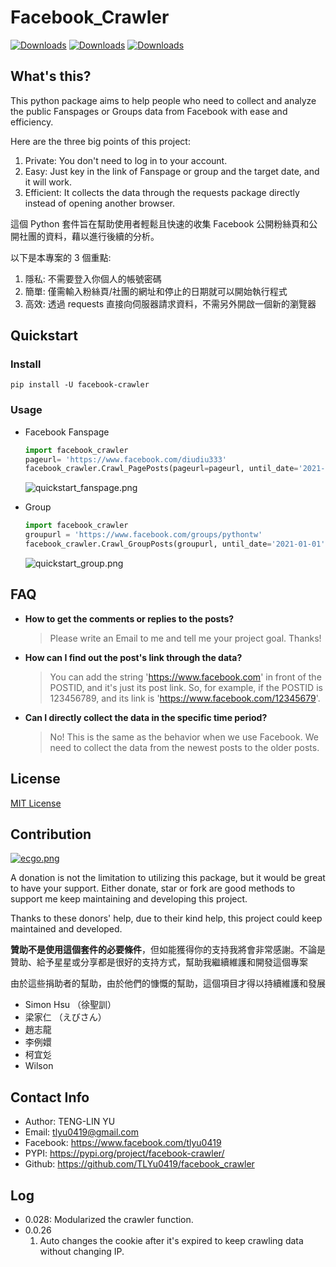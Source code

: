 # Facebook_Crawler
[![Downloads](https://pepy.tech/badge/facebook-crawler)](https://pepy.tech/project/facebook-crawler)
[![Downloads](https://pepy.tech/badge/facebook-crawler/month)](https://pepy.tech/project/facebook-crawler)
[![Downloads](https://pepy.tech/badge/facebook-crawler/week)](https://pepy.tech/project/facebook-crawler)

## What's this?

This python package aims to help people who need to collect and analyze the public Fanspages or Groups data from Facebook with ease and efficiency. 

Here are the three big points of this project: 
1. Private: You don't need to log in to your account.
2. Easy: Just key in the link of Fanspage or group and the target date, and it will work.
3. Efficient: It collects the data through the requests package directly instead of opening another browser.


這個 Python 套件旨在幫助使用者輕鬆且快速的收集 Facebook 公開粉絲頁和公開社團的資料，藉以進行後續的分析。

以下是本專案的 3 個重點:
1. 隱私: 不需要登入你個人的帳號密碼
2. 簡單: 僅需輸入粉絲頁/社團的網址和停止的日期就可以開始執行程式
3. 高效: 透過 requests 直接向伺服器請求資料，不需另外開啟一個新的瀏覽器

## Quickstart
### Install
  ```pip
  pip install -U facebook-crawler
  ```

### Usage
- Facebook Fanspage 
  ```python
  import facebook_crawler
  pageurl= 'https://www.facebook.com/diudiu333'
  facebook_crawler.Crawl_PagePosts(pageurl=pageurl, until_date='2021-01-01')
  ```
  ![quickstart_fanspage.png](https://raw.githubusercontent.com/TLYu0419/facebook_crawler/main/images/quickstart_fanspage.png)

- Group
  ```python
  import facebook_crawler
  groupurl = 'https://www.facebook.com/groups/pythontw'
  facebook_crawler.Crawl_GroupPosts(groupurl, until_date='2021-01-01')
  ```
  ![quickstart_group.png](https://raw.githubusercontent.com/TLYu0419/facebook_crawler/main/images/quickstart_group.png)

## FAQ
- **How to get the comments or replies to the posts?**
  > Please write an Email to me and tell me your project goal. Thanks!

- **How can I find out the post's link through the data?**
  > You can add the string 'https://www.facebook.com' in front of the POSTID, and it's just its post link. So, for example, if the POSTID is 123456789, and its link is 'https://www.facebook.com/12345679'.

- **Can I directly collect the data in the specific time period?**
  > No! This is the same as the behavior when we use Facebook. We need to collect the data from the newest posts to the older posts.

## License
[MIT License](https://github.com/TLYu0419/facebook_crawler/blob/main/LICENSE)

## Contribution

[![ecgo.png](https://raw.githubusercontent.com/TLYu0419/facebook_crawler/main/images/ecgo.png)](https://payment.ecpay.com.tw/QuickCollect/PayData?GcM4iJGUeCvhY%2fdFqqQ%2bFAyf3uA10KRo%2fqzP4DWtVcw%3d)

A donation is not the limitation to utilizing this package, but it would be great to have your support. Either donate, star or fork are good methods to support me keep maintaining and developing this project.

Thanks to these donors' help, due to their kind help, this project could keep maintained and developed.

**贊助不是使用這個套件的必要條件**，但如能獲得你的支持我將會非常感謝。不論是贊助、給予星星或分享都是很好的支持方式，幫助我繼續維護和開發這個專案

由於這些捐助者的幫助，由於他們的慷慨的幫助，這個項目才得以持續維護和發展

- Simon Hsu （徐聖訓）
- 梁家仁 （えびさん）
- 趙志龍
- 李例嬛
- 柯宜彣
- Wilson

## Contact Info
- Author: TENG-LIN YU
- Email: tlyu0419@gmail.com
- Facebook: https://www.facebook.com/tlyu0419
- PYPI: https://pypi.org/project/facebook-crawler/
- Github: https://github.com/TLYu0419/facebook_crawler

## Log
- 0.028: Modularized the crawler function.
- 0.0.26
  1. Auto changes the cookie after it's expired to keep crawling data without changing IP.
